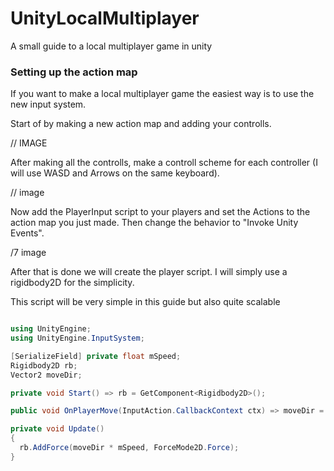 # UnityLocalMultiplayer
A small guide to a local multiplayer game in unity

### Setting up the action map

If you want to make a local multiplayer game the easiest way is to use the new input system.

Start of by making a new action map and adding your controlls.

// IMAGE 

After making all the controlls, make a controll scheme for each controller (I will use WASD and Arrows on the same keyboard).

// image

Now add the PlayerInput script to your players and set the Actions to the action map you just made.
Then change the behavior to "Invoke Unity Events".

/7 image

After that is done we will create the player script. I will simply use a rigidbody2D for the simplicity.

This script will be very simple in this guide but also quite scalable

```csharp

using UnityEngine;
using UnityEngine.InputSystem;

[SerializeField] private float mSpeed;
Rigidbody2D rb;
Vector2 moveDir;

private void Start() => rb = GetComponent<Rigidbody2D>();

public void OnPlayerMove(InputAction.CallbackContext ctx) => moveDir = ctx.ReadValue<Vector2>();

private void Update()
{
  rb.AddForce(moveDir * mSpeed, ForceMode2D.Force);
}

```
